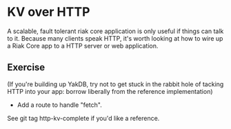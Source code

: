 # KV over HTTP

A scalable, fault tolerant riak core application is only useful if things can
talk to it. Because many clients speak HTTP, it's worth looking at how to wire
up a Riak Core app to a HTTP server or web application.

## Exercise

(If you're building up YakDB, try not to get stuck in the rabbit hole of tacking
HTTP into your app: borrow liberally from the reference implementation)

* Add a route to handle "fetch".

See git tag http-kv-complete if you'd like a reference.
